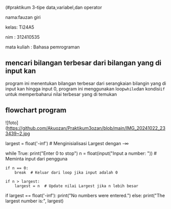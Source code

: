 (#praktikum 3-tipe data,variabel,dan operator 

nama:fauzan giri

kelas: Ti24A5 

nim : 312410535

mata kuliah : Bahasa pemrograman 

## mencari bilangan terbesar dari bilangan yang di input kan 
program ini menentukan bilangan terbesar dari serangkaian bilangin yang di input kan hingga input 0, program ini menggunakan loop`while`dan kondisi`if` untuk memperbaharui nilai terbesar yang di temukan 
## flowchart program 
![foto](https://github.com/Akuozan/Praktikum3ozan/blob/main/IMG_20241022_233439~2.jpg

largest = float('-inf')  # Menginisialisasi Largest dengan -∞

while True:
    print("Enter 0 to stop")
    n = float(input("Input a number: "))  # Meminta input dari pengguna

    if n == 0:
        break  # Keluar dari loop jika input adalah 0

    if n > largest:
        largest = n  # Update nilai Largest jika n lebih besar

if largest == float('-inf'):
    print("No numbers were entered.")
else:
    print("The largest number is:", largest)
```
